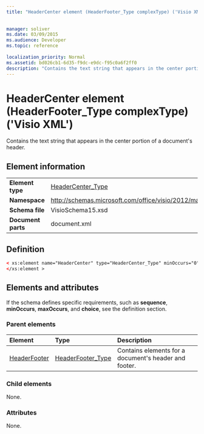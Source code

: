 ```yaml
---
title: "HeaderCenter element (HeaderFooter_Type complexType) ('Visio XML')"
 
 
manager: soliver
ms.date: 03/09/2015
ms.audience: Developer
ms.topic: reference
 
localization_priority: Normal
ms.assetid: bd026cb1-6d35-f9dc-e9dc-f95c0a6f2ff0
description: "Contains the text string that appears in the center portion of a document's header."
---
```


# HeaderCenter element (HeaderFooter_Type complexType) ('Visio XML')

Contains the text string that appears in the center portion of a document's header.
  
## Element information

|||
|:-----|:-----|
|**Element type** <br/> |[HeaderCenter_Type](headercenter_type-complextypevisio-xml.md) <br/> |
|**Namespace** <br/> |http://schemas.microsoft.com/office/visio/2012/main  <br/> |
|**Schema file** <br/> |VisioSchema15.xsd  <br/> |
|**Document parts** <br/> |document.xml  <br/> |
   
## Definition

```XML
< xs:element name="HeaderCenter" type="HeaderCenter_Type" minOccurs="0" maxOccurs="1" >
</xs:element >
```

## Elements and attributes

If the schema defines specific requirements, such as **sequence**, **minOccurs**, **maxOccurs**, and **choice**, see the definition section. 
  
### Parent elements

|**Element**|**Type**|**Description**|
|:-----|:-----|:-----|
|[HeaderFooter](headerfooter-element-visiodocument_type-complextypevisio-xml.md) <br/> |[HeaderFooter_Type](headerfooter_type-complextypevisio-xml.md) <br/> |Contains elements for a document's header and footer.  <br/> |
   
### Child elements

None.
  
### Attributes

None.
  

